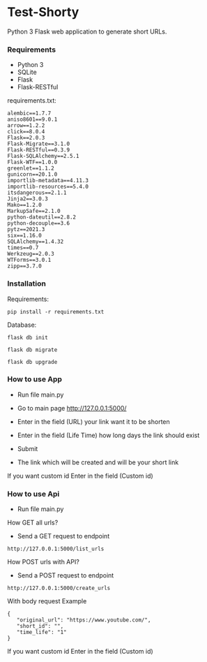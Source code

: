 # Test-Shorty
Python 3 Flask web application to generate short URLs.

### Requirements
* Python 3
* SQLite 
* Flask
* Flask-RESTful

requirements.txt:
```shell
alembic==1.7.7
aniso8601==9.0.1
arrow==1.2.2
click==8.0.4
Flask==2.0.3
Flask-Migrate==3.1.0
Flask-RESTful==0.3.9
Flask-SQLAlchemy==2.5.1
Flask-WTF==1.0.0
greenlet==1.1.2
gunicorn==20.1.0
importlib-metadata==4.11.3
importlib-resources==5.4.0
itsdangerous==2.1.1
Jinja2==3.0.3
Mako==1.2.0
MarkupSafe==2.1.0
python-dateutil==2.8.2
python-decouple==3.6
pytz==2021.3
six==1.16.0
SQLAlchemy==1.4.32
times==0.7
Werkzeug==2.0.3
WTForms==3.0.1
zipp==3.7.0
```

### Installation
Requirements:
```
pip install -r requirements.txt
```
Database:
```
flask db init
```
```
flask db migrate
```
```
flask db upgrade
```

### How to use App
* Run file main.py 

* Go to main page http://127.0.0.1:5000/

* Enter in the field (URL) your link want it to be shorten

* Enter in the field (Life Time) how long days the link should exist

* Submit

* The link which will be created and will be your short link

If you want custom id Enter in the field (Custom id)

### How to use Api

* Run file main.py 

How GET all urls?

* Send a GET request to endpoint
```
http://127.0.0.1:5000/list_urls
```
How POST urls with API?

* Send a POST request to endpoint
```
http://127.0.0.1:5000/create_urls
```
With body request Example 

```
{
   "original_url": "https://www.youtube.com/",
   "short_id": "",
   "time_life": "1"
}
```
If you want custom id Enter in the field (Custom id)
